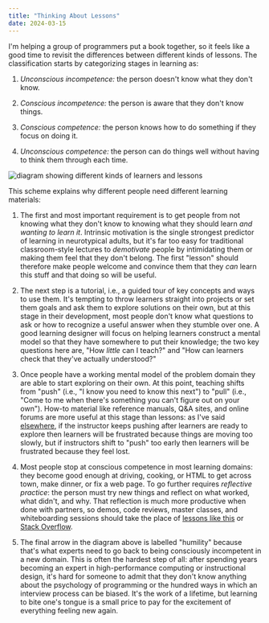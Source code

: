 ```yaml
---
title: "Thinking About Lessons"
date: 2024-03-15
---
```


I'm helping a group of programmers put a book together,
so it feels like a good time to revisit the differences between different kinds of lessons.
The classification starts by categorizing stages in learning as:

1.  *Unconscious incompetence:*
    the person doesn't know what they don't know.

2.  *Conscious incompetence:*
    the person is aware that they don't know things.

3.  *Conscious competence:*
    the person knows how to do something if they focus on doing it.

4.  *Unconscious competence:*
    the person can do things well without having to think them through each time.

<div class="center">
<img src="@root/files/2024/thinking-about-lessons.svg" alt="diagram showing different kinds of learners and lessons">
</div>

This scheme explains why different people need different learning materials:

1.  The first and most important requirement is
    to get people from not knowing what they don't know
    to knowing what they should learn
    *and wanting to learn it*.
    Intrinsic motivation is the single strongest predictor of learning in neurotypical adults,
    but it's far too easy for traditional classroom-style lectures to *demotivate* people
    by intimidating them or making them feel that they don't belong.
    The first "lesson" should therefore make people welcome
    and convince them that they *can* learn this stuff
    and that doing so will be useful.

2.  The next step is a tutorial,
    i.e.,
    a guided tour of key concepts and ways to use them.
    It's tempting to throw learners straight into projects
    or set them goals and ask them to explore solutions on their own,
    but at this stage in their development,
    most people don't know what questions to ask
    or how to recognize a useful answer when they stumble over one.
    A good learning designer will focus on helping learners construct a mental model
    so that they have somewhere to put their knowledge;
    the two key questions here are,
    "How *little* can I teach?" and
    "How can learners check that they've actually understood?"

3.  Once people have a working mental model of the problem domain
    they are able to start exploring on their own.
    At this point,
    teaching shifts from "push" (i.e., "I know you need to know this next")
    to "pull" (i.e., "Come to me when there's something you can't figure out on your own").
    How-to material like reference manuals, Q&A sites, and online forums
    are more useful at this stage than lessons:
    as I've said [elsewhere][t3],
    if the instructor keeps pushing after learners are ready to explore
    then learners will be frustrated because things are moving too slowly,
    but if instructors shift to "push" too early
    then learners will be frustrated because they feel lost.

4.  Most people stop at conscious competence in most learning domains:
    they become good enough at driving, cooking, or HTML
    to get across town,
    make dinner,
    or fix a web page.
    To go further requires *reflective practice*:
    the person must try new things and reflect on what worked, what didn't, and why.
    That reflection is much more productive when done with partners,
    so demos, code reviews, master classes, and whiteboarding sessions
    should take the place of [lessons like this][sql-tutorial] or [Stack Overflow][so].

5.  The final arrow in the diagram above is labelled "humility"
    because that's what experts need
    to go back to being consciously incompetent in a new domain.
    This is often the hardest step of all:
    after spending years becoming an expert in high-performance computing
    or instructional design,
    it's hard for someone to admit that they don't know anything about
    the psychology of programming
    or the hundred ways in which an interview process can be biased.
    It's the work of a lifetime,
    but learning to bite one's tongue
    is a small price to pay
    for the excitement of everything feeling new again.

[so]: https://stackoverflow.com/
[sql-tutorial]: https://gvwilson.github.io/sql-tutorial/
[t3]: https://teachtogether.tech/
